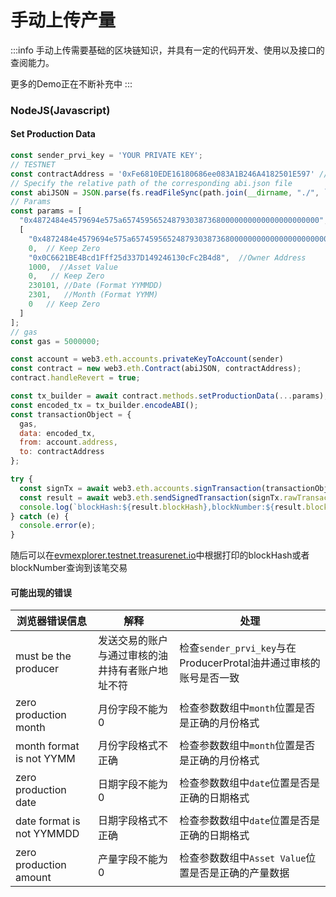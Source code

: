 # 手动上传产量

:::info
  手动上传需要基础的区块链知识，并具有一定的代码开发、使用以及接口的查阅能力。

  更多的Demo正在不断补充中
:::

### NodeJS(Javascript)

#### Set Production Data

```javascript
const sender_prvi_key = 'YOUR PRIVATE KEY';
// TESTNET
const contractAddress = '0xFe6810EDE16180686ee083A1B246A4182501E597' //GasData:0xe501CD75BA83798ECB408900034FF9BAC4926d5E
// Specify the relative path of the corresponding abi.json file
const abiJSON = JSON.parse(fs.readFileSync(path.join(__dirname, "./", `OilData.json`)));
// Params
const params = [
  "0x4872484e4579694e575a65745956524879303873680000000000000000000000",  // RequestID
  [
    "0x4872484e4579694e575a65745956524879303873680000000000000000000000",  // RequestID
    0,  // Keep Zero
    "0x0C6621BE4Bcd1Fff25d337D149246130cFc2B4d8",  //Owner Address
    1000,  //Asset Value
    0,   // Keep Zero   
    230101, //Date (Format YYMMDD)
    2301,   //Month (Format YYMM)
    0   // Keep Zero
  ]
];
// gas
const gas = 5000000;

const account = web3.eth.accounts.privateKeyToAccount(sender)
const contract = new web3.eth.Contract(abiJSON, contractAddress);
contract.handleRevert = true;

const tx_builder = await contract.methods.setProductionData(...params);
const encoded_tx = tx_builder.encodeABI();
const transactionObject = {
  gas,
  data: encoded_tx,
  from: account.address,
  to: contractAddress
};

try {
  const signTx = await web3.eth.accounts.signTransaction(transactionObject, account.privateKey);
  const result = await web3.eth.sendSignedTransaction(signTx.rawTransaction);
  console.log(`blockHash:${result.blockHash},blockNumber:${result.blockNumber}`);
} catch (e) {
  console.error(e);
}


```

随后可以在[evmexplorer.testnet.treasurenet.io](https://evmexplorer.testnet.treasurenet.io)中根据打印的blockHash或者blockNumber查询到该笔交易

#### 可能出现的错误

|浏览器错误信息|解释|处理|
|--|--|--|
|must be the producer|发送交易的账户与通过审核的油井持有者账户地址不符|检查`sender_prvi_key`与在ProducerProtal油井通过审核的账号是否一致|
|zero production month|月份字段不能为0|检查参数数组中`month`位置是否是正确的月份格式|
|month format is not YYMM|月份字段格式不正确|检查参数数组中`month`位置是否是正确的月份格式|
|zero production date|日期字段不能为0|检查参数数组中`date`位置是否是正确的日期格式|
|date format is not YYMMDD|日期字段格式不正确|检查参数数组中`date`位置是否是正确的日期格式|
|zero production amount|产量字段不能为0|检查参数数组中`Asset Value`位置是否是正确的产量数据|


 


